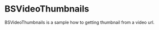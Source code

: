 BSVideoThumbnails
=================

BSVideoThumbnails is a sample how to getting thumbnail from a video url.
